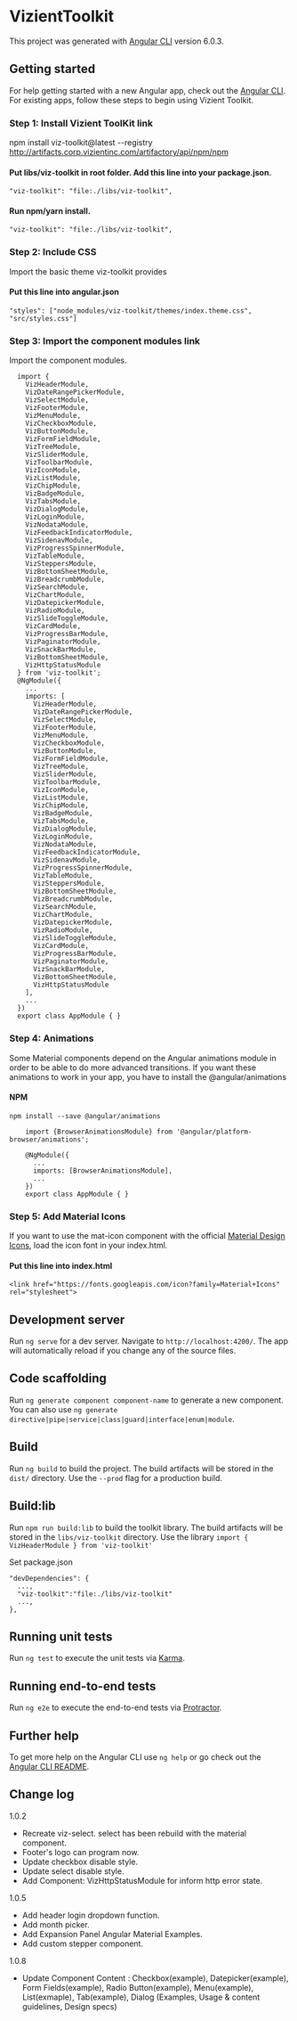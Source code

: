 # VizientToolkit

This project was generated with [Angular CLI](https://github.com/angular/angular-cli) version 6.0.3.

## Getting started

For help getting started with a new Angular app, check out the [Angular CLI](https://https://cli.angular.io/). For existing apps, follow these steps to begin using Vizient Toolkit.

### Step 1: Install Vizient ToolKit link

npm install viz-toolkit@latest --registry http://artifacts.corp.vizientinc.com/artifactory/api/npm/npm

#### Put libs/viz-toolkit in root folder. Add this line into your package.json.

```
"viz-toolkit": "file:./libs/viz-toolkit",
```

#### Run npm/yarn install.

```
"viz-toolkit": "file:./libs/viz-toolkit",
```

### Step 2: Include CSS

Import the basic theme viz-toolkit provides

#### Put this line into angular.json

```
"styles": ["node_modules/viz-toolkit/themes/index.theme.css", "src/styles.css"]
```

### Step 3: Import the component modules link

Import the component modules.

```
  import {
    VizHeaderModule,
    VizDateRangePickerModule,
    VizSelectModule,
    VizFooterModule,
    VizMenuModule,
    VizCheckboxModule,
    VizButtonModule,
    VizFormFieldModule,
    VizTreeModule,
    VizSliderModule,
    VizToolbarModule,
    VizIconModule,
    VizListModule,
    VizChipModule,
    VizBadgeModule,
    VizTabsModule,
    VizDialogModule,
    VizLoginModule,
    VizNodataModule,
    VizFeedbackIndicatorModule,
    VizSidenavModule,
    VizProgressSpinnerModule,
    VizTableModule,
    VizSteppersModule,
    VizBottomSheetModule,
    VizBreadcrumbModule,
    VizSearchModule,
    VizChartModule,
    VizDatepickerModule,
    VizRadioModule,
    VizSlideToggleModule,
    VizCardModule,
    VizProgressBarModule,
    VizPaginatorModule,
    VizSnackBarModule,
    VizBottomSheetModule,
    VizHttpStatusModule
  } from 'viz-toolkit';
  @NgModule({
    ...
    imports: [
      VizHeaderModule,
      VizDateRangePickerModule,
      VizSelectModule,
      VizFooterModule,
      VizMenuModule,
      VizCheckboxModule,
      VizButtonModule,
      VizFormFieldModule,
      VizTreeModule,
      VizSliderModule,
      VizToolbarModule,
      VizIconModule,
      VizListModule,
      VizChipModule,
      VizBadgeModule,
      VizTabsModule,
      VizDialogModule,
      VizLoginModule,
      VizNodataModule,
      VizFeedbackIndicatorModule,
      VizSidenavModule,
      VizProgressSpinnerModule,
      VizTableModule,
      VizSteppersModule,
      VizBottomSheetModule,
      VizBreadcrumbModule,
      VizSearchModule,
      VizChartModule,
      VizDatepickerModule,
      VizRadioModule,
      VizSlideToggleModule,
      VizCardModule,
      VizProgressBarModule,
      VizPaginatorModule,
      VizSnackBarModule,
      VizBottomSheetModule,
      VizHttpStatusModule
    ],
    ...
  })
  export class AppModule { }
```

### Step 4: Animations

Some Material components depend on the Angular animations module in order to be able to do more advanced transitions. If you want these animations to work in your app, you have to install the @angular/animations

#### NPM

```
npm install --save @angular/animations
```

```
    import {BrowserAnimationsModule} from '@angular/platform-browser/animations';

    @NgModule({
      ...
      imports: [BrowserAnimationsModule],
      ...
    })
    export class AppModule { }
```

### Step 5: Add Material Icons

If you want to use the mat-icon component with the official [Material Design Icons](https://material.io/tools/icons/?style=baseline), load the icon font in your index.html.

#### Put this line into index.html

```
<link href="https://fonts.googleapis.com/icon?family=Material+Icons" rel="stylesheet">
```

## Development server

Run `ng serve` for a dev server. Navigate to `http://localhost:4200/`. The app will automatically reload if you change any of the source files.

## Code scaffolding

Run `ng generate component component-name` to generate a new component. You can also use `ng generate directive|pipe|service|class|guard|interface|enum|module`.

## Build

Run `ng build` to build the project. The build artifacts will be stored in the `dist/` directory. Use the `--prod` flag for a production build.

## Build:lib

Run `npm run build:lib` to build the toolkit library. The build artifacts will be stored in the `libs/viz-toolkit` directory. Use the library `import { VizHeaderModule } from 'viz-toolkit'`

Set package.json

```
"devDependencies": {
  ...,
  "viz-toolkit":"file:./libs/viz-toolkit"
  ...,
},
```

## Running unit tests

Run `ng test` to execute the unit tests via [Karma](https://karma-runner.github.io).

## Running end-to-end tests

Run `ng e2e` to execute the end-to-end tests via [Protractor](http://www.protractortest.org/).

## Further help

To get more help on the Angular CLI use `ng help` or go check out the [Angular CLI README](https://github.com/angular/angular-cli/blob/master/README.md).


## Change log
1.0.2
- Recreate viz-select. select has been rebuild with the material component.
- Footer's logo can program now.
- Update checkbox disable style.
- Update select disable style.
- Add Component: VizHttpStatusModule for inform http error state.

1.0.5
- Add header login dropdown function.
- Add month picker.
- Add Expansion Panel Angular Material Examples.
- Add custom stepper component.

1.0.8
- Update Component Content : Checkbox(example), Datepicker(example), Form Fields(example), Radio Button(example), Menu(example), List(exmaple), Tab(example),  Dialog (Examples, Usage & content guidelines, Design specs) 